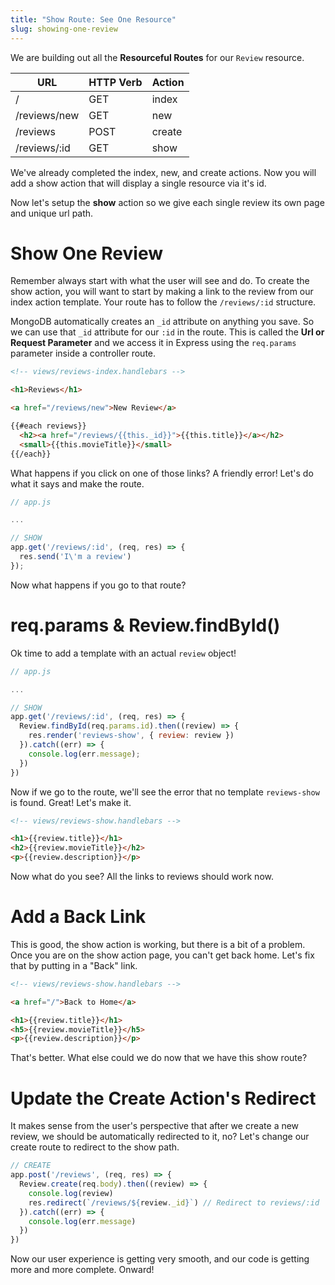 ```yaml
---
title: "Show Route: See One Resource"
slug: showing-one-review
---
```


We are building out all the **Resourceful Routes** for our `Review` resource.

| URL              | HTTP Verb | Action  |
|------------------|-----------|---------|
| /                | GET       | index   |
| /reviews/new     | GET       | new     |
| /reviews         | POST      | create  |
| /reviews/:id     | GET       | show    |

We've already completed the index, new, and create actions. Now you will add a show action that will display a single resource via it's id.

Now let's setup the **show** action so we give each single review its own page and unique url path.

# Show One Review

Remember always start with what the user will see and do. To create the show action, you will want to start by making a link to the review from our index action template. Your route has to follow the `/reviews/:id` structure.

MongoDB automatically creates an `_id` attribute on anything you save. So we can use that `_id` attribute for our `:id` in the route. This is called the **Url or Request Parameter** and we access it in Express using the `req.params` parameter inside a controller route.

```html
<!-- views/reviews-index.handlebars -->

<h1>Reviews</h1>

<a href="/reviews/new">New Review</a>

{{#each reviews}}
  <h2><a href="/reviews/{{this._id}}">{{this.title}}</a></h2>
  <small>{{this.movieTitle}}</small>
{{/each}}
```

What happens if you click on one of those links? A friendly error! Let's do what it says and make the route.

```js
// app.js

...

// SHOW
app.get('/reviews/:id', (req, res) => {
  res.send('I\'m a review')
});
```

Now what happens if you go to that route?

# req.params & Review.findById()

Ok time to add a template with an actual `review` object!

```js
// app.js

...

// SHOW
app.get('/reviews/:id', (req, res) => {
  Review.findById(req.params.id).then((review) => {
    res.render('reviews-show', { review: review })
  }).catch((err) => {
    console.log(err.message);
  })
})
```

Now if we go to the route, we'll see the error that no template `reviews-show` is found. Great! Let's make it.

```html
<!-- views/reviews-show.handlebars -->

<h1>{{review.title}}</h1>
<h2>{{review.movieTitle}}</h2>
<p>{{review.description}}</p>
```

Now what do you see? All the links to reviews should work now.

# Add a Back Link

This is good, the show action is working, but there is a bit of a problem. Once you are on the show action page, you can't get back home. Let's fix that by putting in a "Back" link.

```html
<!-- views/reviews-show.handlebars -->

<a href="/">Back to Home</a>

<h1>{{review.title}}</h1>
<h5>{{review.movieTitle}}</h5>
<p>{{review.description}}</p>

```

That's better. What else could we do now that we have this show route?

# Update the Create Action's Redirect

It makes sense from the user's perspective that after we create a new review, we should be automatically redirected to it, no? Let's change our create route to redirect to the show path.

```js
// CREATE
app.post('/reviews', (req, res) => {
  Review.create(req.body).then((review) => {
    console.log(review)
    res.redirect(`/reviews/${review._id}`) // Redirect to reviews/:id
  }).catch((err) => {
    console.log(err.message)
  })
})
```

Now our user experience is getting very smooth, and our code is getting more and more complete. Onward!
